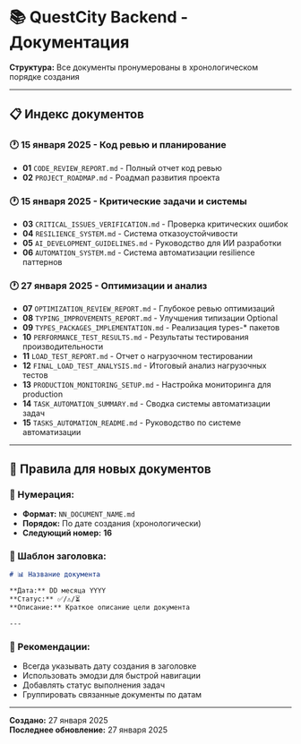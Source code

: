 # 📚 QuestCity Backend - Документация

**Структура:** Все документы пронумерованы в хронологическом порядке создания

---

## 📋 Индекс документов

### 🕐 15 января 2025 - Код ревью и планирование
- **01** `CODE_REVIEW_REPORT.md` - Полный отчет код ревью
- **02** `PROJECT_ROADMAP.md` - Роадмап развития проекта

### 🕐 15 января 2025 - Критические задачи и системы
- **03** `CRITICAL_ISSUES_VERIFICATION.md` - Проверка критических ошибок
- **04** `RESILIENCE_SYSTEM.md` - Система отказоустойчивости  
- **05** `AI_DEVELOPMENT_GUIDELINES.md` - Руководство для ИИ разработки
- **06** `AUTOMATION_SYSTEM.md` - Система автоматизации resilience паттернов

### 🕐 27 января 2025 - Оптимизации и анализ
- **07** `OPTIMIZATION_REVIEW_REPORT.md` - Глубокое ревью оптимизаций
- **08** `TYPING_IMPROVEMENTS_REPORT.md` - Улучшения типизации Optional
- **09** `TYPES_PACKAGES_IMPLEMENTATION.md` - Реализация types-* пакетов  
- **10** `PERFORMANCE_TEST_RESULTS.md` - Результаты тестирования производительности
- **11** `LOAD_TEST_REPORT.md` - Отчет о нагрузочном тестировании
- **12** `FINAL_LOAD_TEST_ANALYSIS.md` - Итоговый анализ нагрузочных тестов
- **13** `PRODUCTION_MONITORING_SETUP.md` - Настройка мониторинга для production
- **14** `TASK_AUTOMATION_SUMMARY.md` - Сводка системы автоматизации задач
- **15** `TASKS_AUTOMATION_README.md` - Руководство по системе автоматизации

---

## 📝 Правила для новых документов

### 🔢 Нумерация:
- **Формат:** `NN_DOCUMENT_NAME.md` 
- **Порядок:** По дате создания (хронологически)
- **Следующий номер:** **16**

### 📅 Шаблон заголовка:
```markdown
# 📊 Название документа

**Дата:** DD месяца YYYY  
**Статус:** ✅/⚠️/⏳  
**Описание:** Краткое описание цели документа

---
```

### 🎯 Рекомендации:
- Всегда указывать дату создания в заголовке
- Использовать эмодзи для быстрой навигации
- Добавлять статус выполнения задач
- Группировать связанные документы по датам

---

**Создано:** 27 января 2025  
**Последнее обновление:** 27 января 2025 